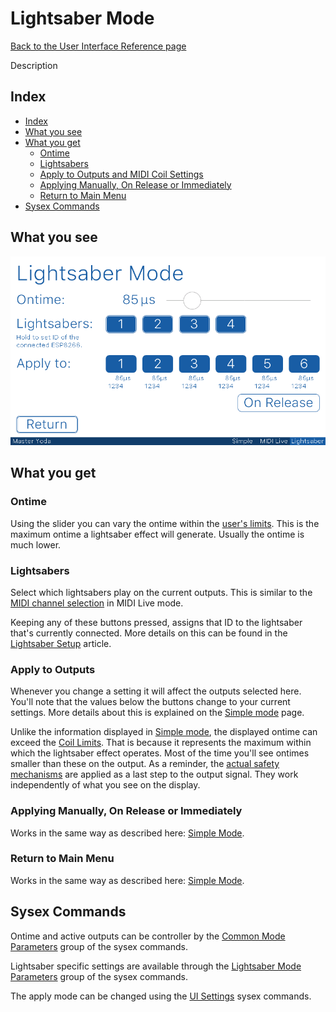 # Lightsaber Mode

[Back to the User Interface Reference page](README.md#readme)

Description

## Index
* [Index](#index)
* [What you see](#what-you-see)
* [What you get](#what-you-get)
	* [Ontime](#ontime)
	* [Lightsabers](#lightsabers)
	* [Apply to Outputs and MIDI Coil Settings](#apply-to-outputs)
	* [Applying Manually, On Release or Immediately](#applying-manually-on-release-or-immediately)
	* [Return to Main Menu](#return-to-main-menu)
* [Sysex Commands](#sysex-commands)

## What you see

![Lightsaber Mode](/Documentation/Pictures/UI/Lightsaber.png)

## What you get

### Ontime

Using the slider you can vary the ontime within the [user's limits](User%20Settings.md#readme). This is the maximum ontime a lightsaber effect will generate. Usually the ontime is much lower.

### Lightsabers

Select which lightsabers play on the current outputs. This is similar to the [MIDI channel selection](Coil%20Settings.md#readme) in MIDI Live mode. 

Keeping any of these buttons pressed, assigns that ID to the lightsaber that's currently connected. More details on this can be found in the [Lightsaber Setup](/Documentation/Wiki/Lightsaber%20ESP8266%20Setup.md#lightsaber-id-setting) article.

### Apply to Outputs

Whenever you change a setting it will affect the outputs selected here. You'll note that the values below the buttons change to your current settings. More details about this is explained on the [Simple mode](Simple.md#apply-to-outputs) page. 

Unlike the information displayed in [Simple mode](Simple.md#apply-to-outputs), the displayed ontime can exceed the [Coil Limits](Coil%20Limits.md#readme). That is because it represents the maximum within which the lightsaber effect operates. Most of the time you'll see ontimes smaller than these on the output. As a reminder, the [actual safety mechanisms](Coil%20Limits.md#what-you-get) are applied as a last step to the output signal. They work independently of what you see on the display.

### Applying Manually, On Release or Immediately

Works in the same way as described here: [Simple Mode](Simple.md#applying-manually-on-release-or-immediately).

### Return to Main Menu

Works in the same way as described here: [Simple Mode](Simple.md#return-to-main-menu).

## Sysex Commands

Ontime and active outputs can be controller by the [Common Mode Parameters](/Documentation/Wiki/Custom%20MIDI%20Commands.md#0x20-0x3f-common-mode-parameters) group of the sysex commands. 

Lightsaber specific settings are available through the [Lightsaber Mode Parameters](/Documentation/Wiki/Custom%20MIDI%20Commands.md#0x100-0x11f-lightsaber-mode-parameters) group of the sysex commands.

The apply mode can be changed using the [UI Settings](/Documentation/Wiki/Custom%20MIDI%20Commands.md#0x220-0x23f-ui-settings) sysex commands.
